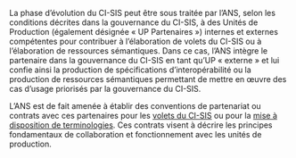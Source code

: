 La phase d’évolution du CI-SIS peut être sous traitée par l’ANS, selon les conditions décrites dans la gouvernance du CI-SIS, à des Unités de Production (également désignée « UP Partenaires ») internes et externes compétentes pour contribuer à l’élaboration de volets du CI-SIS ou à l’élaboration de ressources sémantiques. Dans ce cas, l’ANS intègre le partenaire dans la gouvernance du CI-SIS en tant qu’UP « externe » et lui confie ainsi la production de spécifications d’interopérabilité ou la production de ressources sémantiques permettant de mettre en œuvre des cas d’usage priorisés par la gouvernance du CI-SIS.

L’ANS est de fait amenée à établir des conventions de partenariat ou contrats avec ces partenaires pour les [volets du CI-SIS](Contrat_Cadre_UP_Syntaxe.zip) ou pour la [mise à disposition de terminologies](Contrat_cadre_UP_Semantique.zip). Ces contrats visent à décrire les principes fondamentaux de collaboration et fonctionnement avec les unités de production.
